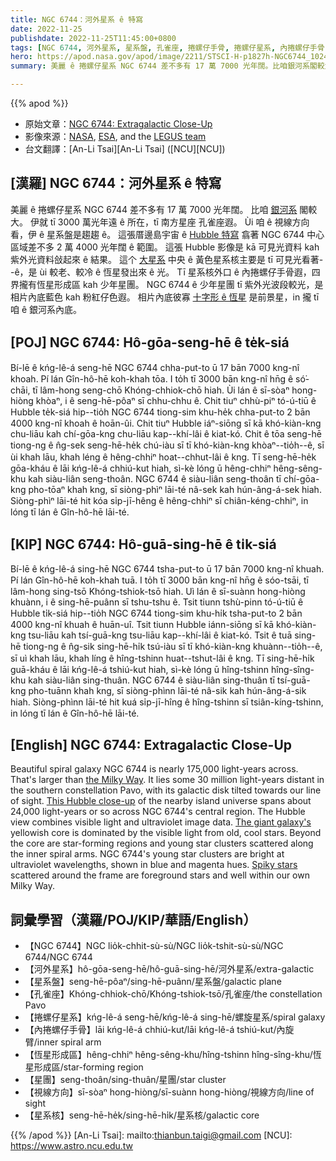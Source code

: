 ```yaml
---
title: NGC 6744：河外星系 ê 特寫
date: 2022-11-25
publishdate: 2022-11-25T11:45:00+0800
tags: [NGC 6744, 河外星系, 星系盤, 孔雀座, 捲螺仔手骨, 捲螺仔星系, 內捲螺仔手骨, 恆星形成區, 星團, 視線方向, 星系核]
hero: https://apod.nasa.gov/apod/image/2211/STSCI-H-p1827h-NGC6744_1024x925.jpg
summary: 美麗 ê 捲螺仔星系 NGC 6744 差不多有 17 萬 7000 光年闊。比咱銀河系閣較大。

---
```


{{% apod %}}

- 原始文章：[NGC 6744: Extragalactic Close-Up](https://apod.nasa.gov/apod/ap221125.html)
- 影像來源：[NASA](https://www.nasa.gov/), [ESA](https://www.spacetelescope.org/), and the [LEGUS team](https://hubblesite.org/contents/news-releases/2018/news-2018-27.html)
- 台文翻譯：[An-Li Tsai][An-Li Tsai] ([NCU][NCU])

## [漢羅] NGC 6744：河外星系 ê 特寫
美麗 ê 捲螺仔星系 NGC 6744 差不多有 17 萬 7000 光年闊。
比咱 [銀河系][the Milky Way] 閣較大。
伊就 tī 3000 萬光年遠 ê 所在，tī 南方星座 孔雀座遐。
Ùi 咱 ê 視線方向看，伊 ê 星系盤是趨趨 ê。
這張厝邊島宇宙 ê [Hubble 特寫][This Hubble close-up] 翕著 NGC 6744 中心區域差不多 2 萬 4000 光年闊 ê 範圍。
這張 Hubble 影像是 kā 可見光資料 kah 紫外光資料敆起來 ê 結果。
這个 [大星系][The giant galaxy's] 中央 ê 黃色星系核主要是 tī 可見光看著--ê，是 ùi 較老、較冷 ê 恆星發出來 ê 光。
Tī 星系核外口 ê 內捲螺仔手骨遐，四界攏有恆星形成區 kah 少年星團。
NGC 6744 ê 少年星團 tī 紫外光波段較光，是相片內底藍色 kah 粉紅仔色遐。
相片內底彼寡 [十字形 ê 恆星][Spiky stars] 是前景星，in 攏 tī 咱 ê 銀河系內底。

## [POJ] NGC 6744: Hô-gōa-seng-hē ê te̍k-siá
Bí-lē ê kńg-lê-á seng-hē NGC 6744 chha-put-to ū 17 bān 7000 kng-nî khoah.
Pí lán Gîn-hô-hē koh-khah tōa.
I to̍h tī 3000 bān kng-nî hn̄g ê só͘-chāi, tī lâm-hong seng-chō Khóng-chhiok-chō hiah.
Ùi lán ê sī-sòaⁿ hong-hiòng khòaⁿ, i ê seng-hē-pôaⁿ sī chhu-chhu ê.
Chit tiuⁿ chhù-piⁿ tó-ú-tiū ê Hubble te̍k-siá hip--tio̍h NGC 6744 tiong-sim khu-he̍k chha-put-to 2 bān 4000 kng-nî khoah ê hoān-ûi.
Chit tiuⁿ Hubble iáⁿ-siōng sī kā khó-kiàn-kng chu-liāu kah chí-gōa-kng chu-liāu kap--khí-lâi ê kiat-kó.
Chit ê tōa seng-hē tiong-ng ê n̂g-sek seng-hē-he̍k chú-iàu sī tī khó-kiàn-kng khòaⁿ--tio̍h--ê, sī ùi khah lāu, khah léng ê hêng-chhiⁿ hoat--chhut-lâi ê kng.
Tī seng-hē-he̍k gōa-kháu ê lāi kńg-lê-á chhiú-kut hiah, sì-kè lóng ū hêng-chhiⁿ hêng-sêng-khu kah siàu-liân seng-thoân.
NGC 6744 ê siàu-liân seng-thoân tī chí-gōa-kng pho-tōaⁿ khah kng, sī siòng-phìⁿ lāi-té nâ-sek kah hún-âng-á-sek hiah.
Siòng-phìⁿ lāi-té hit kóa si̍p-jī-hêng ê hêng-chhiⁿ sī chiân-kéng-chhiⁿ, in lóng tī lán ê Gîn-hô-hē lāi-té.

## [KIP] NGC 6744: Hô-guā-sing-hē ê ti̍k-siá
Bí-lē ê kńg-lê-á sing-hē NGC 6744 tsha-put-to ū 17 bān 7000 kng-nî khuah.
Pí lán Gîn-hô-hē koh-khah tuā.
I to̍h tī 3000 bān kng-nî hn̄g ê sóo-tsāi, tī lâm-hong sing-tsō Khóng-tshiok-tsō hiah.
Uì lán ê sī-suànn hong-hiòng khuànn, i ê sing-hē-puânn sī tshu-tshu ê.
Tsit tiunn tshù-pinn tó-ú-tiū ê Hubble ti̍k-siá hip--tio̍h NGC 6744 tiong-sim khu-hi̍k tsha-put-to 2 bān 4000 kng-nî khuah ê huān-uî.
Tsit tiunn Hubble iánn-siōng sī kā khó-kiàn-kng tsu-liāu kah tsí-guā-kng tsu-liāu kap--khí-lâi ê kiat-kó.
Tsit ê tuā sing-hē tiong-ng ê n̂g-sik sing-hē-hi̍k tsú-iàu sī tī khó-kiàn-kng khuànn--tio̍h--ê, sī uì khah lāu, khah líng ê hîng-tshinn huat--tshut-lâi ê kng.
Tī sing-hē-hi̍k guā-kháu ê lāi kńg-lê-á tshiú-kut hiah, sì-kè lóng ū hîng-tshinn hîng-sîng-khu kah siàu-liân sing-thuân.
NGC 6744 ê siàu-liân sing-thuân tī tsí-guā-kng pho-tuānn khah kng, sī siòng-phìnn lāi-té nâ-sik kah hún-âng-á-sik hiah.
Siòng-phìnn lāi-té hit kuá si̍p-jī-hîng ê hîng-tshinn sī tsiân-kíng-tshinn, in lóng tī lán ê Gîn-hô-hē lāi-té.

## [English] NGC 6744: Extragalactic Close-Up
Beautiful spiral galaxy NGC 6744 is nearly 175,000 light-years across.
That's larger than [the Milky Way][the Milky Way].
It lies some 30 million light-years distant in the southern constellation Pavo, with its galactic disk tilted towards our line of sight.
[This Hubble close-up][This Hubble close-up] of the nearby island universe spans about 24,000 light-years or so across NGC 6744's central region.
The Hubble view combines visible light and ultraviolet image data.
[The giant galaxy's][The giant galaxy's] yellowish core is dominated by the visible light from old, cool stars.
Beyond the core are star-forming regions and young star clusters scattered along the inner spiral arms.
NGC 6744's young star clusters are bright at ultraviolet wavelengths, shown in blue and magenta hues.
[Spiky stars][Spiky stars] scattered around the frame are foreground stars and well within our own Milky Way.

## 詞彙學習（漢羅/POJ/KIP/華語/English）

- 【NGC 6744】NGC lio̍k-chhit-sù-sù/NGC lio̍k-tshit-sù-sù/NGC 6744/NGC 6744
- 【河外星系】hô-gōa-seng-hē/hô-guā-sing-hē/河外星系/extra-galactic
- 【星系盤】seng-hē-pôaⁿ/sing-hē-puânn/星系盤/galactic plane
- 【孔雀座】Khóng-chhiok-chō/Khóng-tshiok-tsō/孔雀座/the constellation Pavo
- 【捲螺仔星系】kńg-lê-á seng-hē/kńg-lê-á sing-hē/螺旋星系/spiral galaxy
- 【內捲螺仔手骨】lāi kńg-lê-á chhiú-kut/lāi kńg-lê-á tshiú-kut/內旋臂/inner spiral arm
- 【恆星形成區】hêng-chhiⁿ hêng-sêng-khu/hîng-tshinn hîng-sîng-khu/恆星形成區/star-forming region
- 【星團】seng-thoân/sing-thuân/星團/star cluster
- 【視線方向】sī-sòaⁿ hong-hiòng/sī-suànn hong-hiòng/視線方向/line of sight
- 【星系核】seng-hē-he̍k/sing-hē-hi̍k/星系核/galactic core


{{% /apod %}}
[An-Li Tsai]: mailto:thianbun.taigi@gmail.com
[NCU]: https://www.astro.ncu.edu.tw

[copyright]: https://apod.nasa.gov/apod/fap/lib/about_apod.html#srapply
[License]: https://creativecommons.org/licenses/by/2.0/

[the Milky Way]:https://apod.nasa.gov/apod/ap080606.html
[This Hubble close-up]:https://hubblesite.org/contents/media/images/2018/27/4167-Image.html
[The giant galaxy's]:https://www.eso.org/public/news/eso1118/
[Spiky stars]:https://esahubble.org/about/faq/#5


